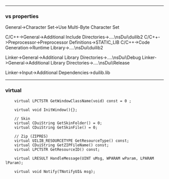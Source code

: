 
---
### vs properties

General->Character Set->Use Multi-Byte Character Set

C/C++->General->Additional Include Directories->..\..\nsDui\duilib2
C/C++->Preprocessor->Preprocessor Definitions->STATIC_LIB
C/C++->Code Generation->Runtime Library->..\..\nsDui\duilib2

Linker->General->Additional Library Directories->..\..\nsDui\Debug
Linker->General->Additional Library Directories->..\..\nsDui\Release

Linker->Input->Additional Dependencies->duilib.lib

---
### virtual

```
    virtual LPCTSTR GetWindowClassName(void) const = 0 ;

    virtual void InitWindow(){};

    // Skin
    virtual CDuiString GetSkinFolder() = 0;
    virtual CDuiString GetSkinFile() = 0;

    // Zip (ZIPRES)
    virtual UILIB_RESOURCETYPE GetResourceType() const;
    virtual CDuiString GetZIPFileName() const;
    virtual LPCTSTR GetResourceID() const;

    virtual LRESULT HandleMessage(UINT uMsg, WPARAM wParam, LPARAM lParam);

    virtual void Notify(TNotifyUI& msg);

```
